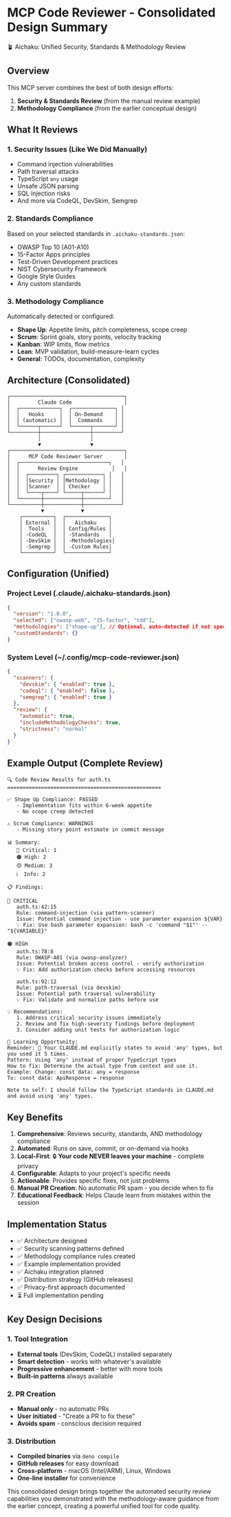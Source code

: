 # MCP Code Reviewer - Consolidated Design Summary

🪴 Aichaku: Unified Security, Standards & Methodology Review

## Overview

This MCP server combines the best of both design efforts:

1. **Security & Standards Review** (from the manual review example)
2. **Methodology Compliance** (from the earlier conceptual design)

## What It Reviews

### 1. Security Issues (Like We Did Manually)

- Command injection vulnerabilities
- Path traversal attacks
- TypeScript `any` usage
- Unsafe JSON parsing
- SQL injection risks
- And more via CodeQL, DevSkim, Semgrep

### 2. Standards Compliance

Based on your selected standards in `.aichaku-standards.json`:

- OWASP Top 10 (A01-A10)
- 15-Factor Apps principles
- Test-Driven Development practices
- NIST Cybersecurity Framework
- Google Style Guides
- Any custom standards

### 3. Methodology Compliance

Automatically detected or configured:

- **Shape Up**: Appetite limits, pitch completeness, scope creep
- **Scrum**: Sprint goals, story points, velocity tracking
- **Kanban**: WIP limits, flow metrics
- **Lean**: MVP validation, build-measure-learn cycles
- **General**: TODOs, documentation, complexity

## Architecture (Consolidated)

```
┌─────────────────────────────────────┐
│         Claude Code                 │
│  ┌─────────────┐  ┌──────────────┐ │
│  │   Hooks     │  │ On-Demand    │ │
│  │ (automatic) │  │  Commands    │ │
│  └──────┬──────┘  └──────┬───────┘ │
└─────────┼────────────────┼─────────┘
          │                │
          ▼                ▼
┌─────────────────────────────────────┐
│      MCP Code Reviewer Server       │
│  ┌─────────────────────────────┐   │
│  │      Review Engine           │   │
│  │  ┌─────────┐ ┌────────────┐ │   │
│  │  │Security │ │Methodology │ │   │
│  │  │Scanner  │ │ Checker    │ │   │
│  │  └────┬────┘ └─────┬──────┘ │   │
│  └───────┼────────────┼────────┘   │
└──────────┼────────────┼────────────┘
           ▼            ▼
    ┌──────────┐  ┌──────────────┐
    │ External │  │   Aichaku    │
    │  Tools   │  │ Config/Rules │
    │ -CodeQL  │  │ -Standards   │
    │ -DevSkim │  │ -Methodologies│
    │ -Semgrep │  │ -Custom Rules│
    └──────────┘  └──────────────┘
```

## Configuration (Unified)

### Project Level (.claude/.aichaku-standards.json)

```json
{
  "version": "1.0.0",
  "selected": ["owasp-web", "15-factor", "tdd"],
  "methodologies": ["shape-up"], // Optional, auto-detected if not specified
  "customStandards": {}
}
```

### System Level (~/.config/mcp-code-reviewer.json)

```json
{
  "scanners": {
    "devskim": { "enabled": true },
    "codeql": { "enabled": false },
    "semgrep": { "enabled": true }
  },
  "review": {
    "automatic": true,
    "includeMethodologyChecks": true,
    "strictness": "normal"
  }
}
```

## Example Output (Complete Review)

```
🔍 Code Review Results for auth.ts
==================================================

✅ Shape Up Compliance: PASSED
   - Implementation fits within 6-week appetite
   - No scope creep detected

⚠️ Scrum Compliance: WARNINGS
   - Missing story point estimate in commit message

📊 Summary:
   🔴 Critical: 1
   🟠 High: 2
   🟡 Medium: 3
   ℹ️  Info: 2

📋 Findings:

🔴 CRITICAL
   auth.ts:42:15
   Rule: command-injection (via pattern-scanner)
   Issue: Potential command injection - use parameter expansion ${VAR}
   💡 Fix: Use bash parameter expansion: bash -c 'command "$1"' -- "${VARIABLE}"

🟠 HIGH
   auth.ts:78:8
   Rule: OWASP-A01 (via owasp-analyzer)
   Issue: Potential broken access control - verify authorization
   💡 Fix: Add authorization checks before accessing resources

   auth.ts:92:12
   Rule: path-traversal (via devskim)
   Issue: Potential path traversal vulnerability
   💡 Fix: Validate and normalize paths before use

💡 Recommendations:
   1. Address critical security issues immediately
   2. Review and fix high-severity findings before deployment
   3. Consider adding unit tests for authorization logic

🌱 Learning Opportunity:
Reminder: 📝 Your CLAUDE.md explicitly states to avoid 'any' types, but you used it 5 times.
Pattern: Using 'any' instead of proper TypeScript types
How to fix: Determine the actual type from context and use it.
Example: Change: const data: any = response
To: const data: ApiResponse = response

Note to self: I should follow the TypeScript standards in CLAUDE.md and avoid using 'any' types.
```

## Key Benefits

1. **Comprehensive**: Reviews security, standards, AND methodology compliance
2. **Automated**: Runs on save, commit, or on-demand via hooks
3. **Local-First**: 🔒 **Your code NEVER leaves your machine** - complete
   privacy
4. **Configurable**: Adapts to your project's specific needs
5. **Actionable**: Provides specific fixes, not just problems
6. **Manual PR Creation**: No automatic PR spam - you decide when to fix
7. **Educational Feedback**: Helps Claude learn from mistakes within the session

## Implementation Status

- ✅ Architecture designed
- ✅ Security scanning patterns defined
- ✅ Methodology compliance rules created
- ✅ Example implementation provided
- ✅ Aichaku integration planned
- ✅ Distribution strategy (GitHub releases)
- ✅ Privacy-first approach documented
- ⏳ Full implementation pending

## Key Design Decisions

### 1. Tool Integration

- **External tools** (DevSkim, CodeQL) installed separately
- **Smart detection** - works with whatever's available
- **Progressive enhancement** - better with more tools
- **Built-in patterns** always available

### 2. PR Creation

- **Manual only** - no automatic PRs
- **User initiated** - "Create a PR to fix these"
- **Avoids spam** - conscious decision required

### 3. Distribution

- **Compiled binaries** via `deno compile`
- **GitHub releases** for easy download
- **Cross-platform** - macOS (Intel/ARM), Linux, Windows
- **One-line installer** for convenience

This consolidated design brings together the automated security review
capabilities you demonstrated with the methodology-aware guidance from the
earlier concept, creating a powerful unified tool for code quality.
